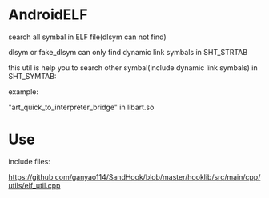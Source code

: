 # AndroidELF
search all symbal in ELF file(dlsym can not find)

dlsym or fake_dlsym can only find dynamic link symbals in SHT_STRTAB

this util is help you to search other symbal(include dynamic link symbals) in SHT_SYMTAB:

example: 

"art_quick_to_interpreter_bridge" in libart.so

# Use

include files:

https://github.com/ganyao114/SandHook/blob/master/hooklib/src/main/cpp/utils/elf_util.cpp

